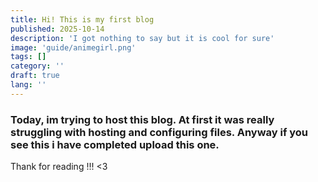 ```yaml
---
title: Hi! This is my first blog 
published: 2025-10-14
description: 'I got nothing to say but it is cool for sure'
image: 'guide/animegirl.png'
tags: []
category: ''
draft: true 
lang: ''
---
```



### Today, im trying to host this blog. At first it was really struggling with hosting and configuring files. Anyway if you see this i have completed upload this one.
Thank for reading !!! <3